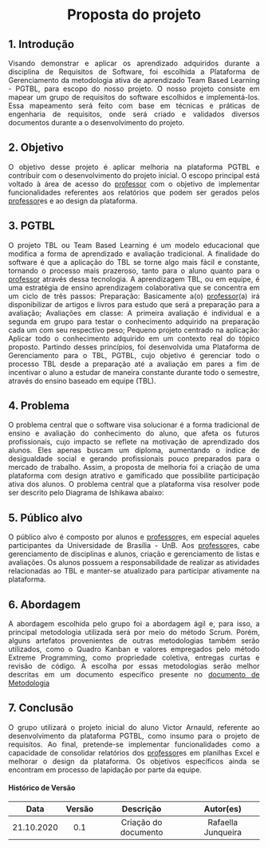 # <center>Proposta do projeto


<div align="justify">

## 1. Introdução

Visando demonstrar e aplicar os aprendizado adquiridos durante a disciplina de Requisitos de Software, foi escolhida a Plataforma de Gerenciamento da metodologia ativa de aprendizado Team Based Learning - PGTBL, para escopo do nosso projeto. O nosso projeto consiste em mapear um grupo de requisitos do software escolhidos e implementá-los. Essa mapeamento será feito com base em técnicas e práticas de engenharia de requisitos, onde será criado e validados diversos documentos durante a o desenvolvimento do projeto.

## 2. Objetivo
O objetivo desse projeto é aplicar melhoria na plataforma PGTBL e contribuir com o desenvolvimento do projeto inicial. O escopo principal está voltado à área de acesso do [professor](#l8-teacher) com o objetivo de implementar funcionalidades referentes aos relatórios que podem ser gerados pelos [professor](#l8-teacher)es e ao design da plataforma. 

## 3. PGTBL
O projeto TBL ou Team Based Learning é um modelo educacional que modifica a forma de aprendizado e avaliação tradicional. A finalidade do software é que a aplicação do TBL se torne algo mais fácil e constante, tornando o processo mais prazeroso, tanto para o aluno quanto para o [professor](#l8-teacher) através dessa tecnologia. 
A aprendizagem TBL, ou em equipe, é uma estratégia de ensino aprendizagem colaborativa que se concentra em um ciclo de três passos:
Preparação: Basicamente a(o) [professor](#l8-teacher)(a) irá disponibilizar de artigos e livros para estudo que será a preparação para a avaliação;
Avaliações em classe: A primeira avaliação é individual e a segunda em grupo para testar o conhecimento adquirido na preparação cada um com seu respectivo peso;
Pequeno projeto centrado na aplicação: Aplicar todo o conhecimento adquirido em um contexto real do tópico proposto.
Partindo desses princípios, foi desenvolvida uma Plataforma de Gerenciamento para o TBL, PGTBL, cujo objetivo é gerenciar todo o processo TBL desde a preparação até a avaliação em pares a fim de incentivar o aluno a estudar de maneira constante durante todo o semestre, através do ensino baseado em equipe (TBL).

## 4. Problema
O problema central que o software visa solucionar é a forma tradicional de ensino e avaliação do conhecimento do aluno, que afeta os futuros profissionais, cujo impacto se reflete na motivação de aprendizado dos alunos. Eles apenas buscam um diploma, aumentando o índice de desigualdade social e gerando profissionais pouco preparados para o mercado de trabalho. Assim, a proposta de melhoria foi a criação de uma plataforma com design atrativo e gamificado que possibilite participação ativa dos alunos.
O problema central que a plataforma visa resolver pode ser descrito pelo Diagrama de Ishikawa abaixo:

## 5. Público alvo
O público alvo é composto por alunos e [professor](#l8-teacher)es, em especial aqueles participantes da Universidade de Brasília - UnB. Aos [professor](#l8-teacher)es, cabe gerenciamento de disciplinas e alunos, criação e gerenciamento de listas e avaliações. Os alunos possuem a responsabilidade de realizar as atividades relacionadas ao TBL e manter-se atualizado para participar ativamente na plataforma. 

## 6. Abordagem
A abordagem escolhida pelo grupo foi a abordagem ágil e, para isso, a principal metodologia utilizada será por meio do método Scrum. Porém, alguns artefatos provenientes de outras metodologias também serão utilizados, como o Quadro Kanban e valores empregados pelo método Extreme Programming, como propriedade coletiva, entregas curtas e revisão de código. A escolha por essas metodologias serão melhor descritas em um documento específico presente no [documento de Metodologia](/pages/metodologia.md)

## 7. Conclusão
O grupo utilizará o projeto inicial do aluno Victor Arnauld, referente ao desenvolvimento da plataforma PGTBL, como insumo para o projeto de requisitos. Ao final, pretende-se implementar funcionalidades como a capacidade de consolidar relatórios dos [professor](#l8-teacher)es em planilhas Excel e melhorar o design da plataforma. Os objetivos específicos ainda se encontram em processo de lapidação por parte da equipe.  

#### Histórico de Versão
|    Data    | Versão | Descrição            | Autor(es)       |
| :--------: | :----: | :------------------: | :-------------: |
| 21.10.2020 |  0.1   | Criação do documento | Rafaella Junqueira |
